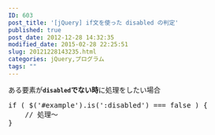 ```yaml
---
ID: 603
post_title: '[jQuery] if文を使った disabled の判定'
published: true
post_date: 2012-12-28 14:32:35
modified_date: 2015-02-28 22:25:51
slug: 20121228143235.html
categories: jQuery,プログラム
tags: ""
---
```

ある要素が<b><code>disabled</code>でない時</b>に処理をしたい場合
<!--more-->
<pre class="prettyprint linenums lang-js">
if ( $('#example').is(':disabled') === false ) {
    // 処理～
}
</pre>